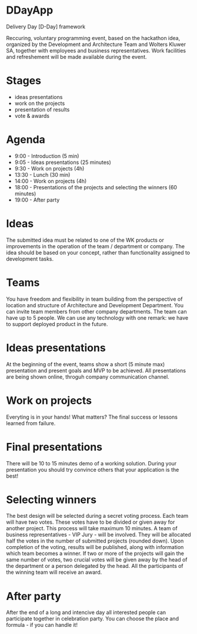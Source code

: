 # DDayApp
Delivery Day [D-Day] framework

Reccuring, voluntary programming event, based on the hackathon idea, organized by the Development and Architecture Team and Wolters Kluwer SA, together with employees and business representatives. Work facilities and refreshement will be made available during the event.

# Stages

* ideas presentations
* work on the projects
* presentation of results
* vote & awards

# Agenda

* 9:00 - Introduction (5 min)
* 9:05 - Ideas presentations (25 minutes)
* 9:30 - Work on projects (4h)
* 13:30 - Lunch (30 min)
* 14:00 - Work on projects (4h)
* 18:00 - Presentations of the projects and selecting the winners (60 minutes)
* 19:00 - After party
 

# Ideas

The submitted idea must be related to one of the WK products or improvements in the operation of the team / department or company. The idea should be based on your concept,  rather than functionality assigned to development tasks.

# Teams

You have freedom and flexibility in team building from the perspective of location and structure of Architecture and Development Department. You can invite team members from other company departments. The team can have up to 5 people. We can use any technology with one remark: we have to support deployed product in the future.

# Ideas presentations

At the beginning of the event, teams show a short (5 minute max) presentation and present goals and MVP to be achieved. All presentations are being shown online, throguh company communication channel.

# Work on projects

Everyting is in your hands! What matters? The final success or lessons learned from failure.

# Final presentations

There will be 10 to 15 minutes demo of a working solution.
During your presentation you should try convince others that your application is the best!

# Selecting winners

The best design will be selected during a secret voting process. Each team will have two votes. These votes have to be divided or given away for another project. This process will take maximum 10 minutes. A team of business representatives - VIP Jury - will be involved. They will be allocated half the votes in the number of submitted projects (rounded down). Upon completion of the voting, results will be published, along with information which team becomes a winner. If two or more of the projects will gain the same number of votes, two crucial votes will be given away by the head of the department or a person delegated by the head. All the participants of the winning team will receive an award.

# After party

After the end of a long and intencive day all interested people can participate together in celebration party. You can choose the place and formula - if you can handle it!
